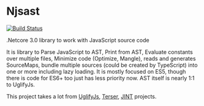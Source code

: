 # Njsast

[![Build Status](https://dev.azure.com/bletocha/bletocha/_apis/build/status/Bobris.Njsast?branchName=master)](https://dev.azure.com/bletocha/bletocha/_build/latest?definitionId=2&branchName=master)

.Netcore 3.0 library to work with JavaScript source code

It is library to Parse JavaScript to AST, Print from AST, Evaluate constants over multiple files, Minimize code (Optimize, Mangle), reads and generates SourceMaps, bundle multiple sources (could be created by TypeScript) into one or more including lazy loading.
It is mostly focused on ES5, though there is code for ES6+ too just has less priority now. AST itself is nearly 1:1 to UglifyJs.

This project takes a lot from [UglifyJs](https://github.com/mishoo/UglifyJS2), [Terser](https://github.com/terser-js/terser), [JINT](https://github.com/sebastienros/jint) projects.
